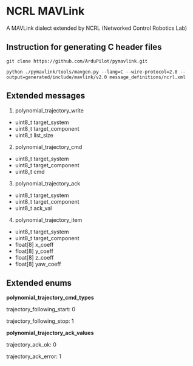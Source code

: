 # NCRL MAVLink

A MAVLink dialect extended by NCRL (Networked Control Robotics Lab)

## Instruction for generating C header files

```
git clone https://github.com/ArduPilot/pymavlink.git

python ./pymavlink/tools/mavgen.py --lang=C --wire-protocol=2.0 --output=generated/include/mavlink/v2.0 message_definitions/ncrl.xml
```

## Extended messages

1. polynomial_trajectory_write

  * uint8_t target_system
  * uint8_t target_component
  * uint8_t list_size

2. polynomial_trajectory_cmd

  * uint8_t target_system
  * uint8_t target_component
  * uint8_t cmd

3. polynomial_trajectory_ack

  * uint8_t target_system
  * uint8_t target_component
  * uint8_t ack_val

4. polynomial_trajectory_item

  * uint8_t target_system
  * uint8_t target_component
  * float[8] x_coeff
  * float[8] y_coeff
  * float[8] z_coeff
  * float[8] yaw_coeff

## Extended enums

**polynomial_trajectory_cmd_types**

trajectory_following_start: 0

trajectory_following_stop: 1

**polynomial_trajectory_ack_values**

trajectory_ack_ok: 0

trajectory_ack_error: 1
